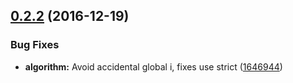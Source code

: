<a name="0.2.2"></a>

## [0.2.2](https://github.com/mapbox/geojson-area/compare/v0.2.1...v0.2.2) (2016-12-19)

### Bug Fixes

* **algorithm:** Avoid accidental global i, fixes use
  strict ([1646944](https://github.com/mapbox/geojson-area/commit/1646944))



